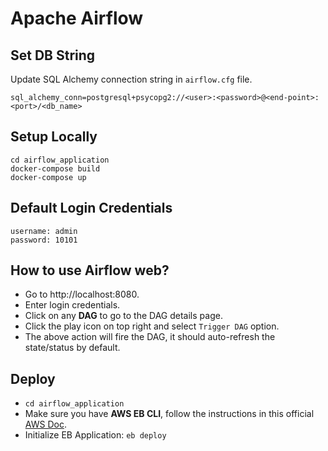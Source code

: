 # Apache Airflow

## Set DB String

Update SQL Alchemy connection string in `airflow.cfg` file.

```
sql_alchemy_conn=postgresql+psycopg2://<user>:<password>@<end-point>:<port>/<db_name>
```

## Setup Locally

```
cd airflow_application
docker-compose build
docker-compose up
```

## Default Login Credentials

```
username: admin
password: 10101
```

## How to use Airflow web?

- Go to http://localhost:8080.
- Enter login credentials.
- Click on any **DAG** to go to the DAG details page.
- Click the play icon on top right and select `Trigger DAG` option.
- The above action will fire the DAG, it should auto-refresh the state/status by default.

## Deploy

- `cd airflow_application`
- Make sure you have **AWS EB CLI**, follow the instructions in this official [AWS Doc](https://docs.aws.amazon.com/elasticbeanstalk/latest/dg/eb-cli3-install-advanced.html).
- Initialize EB Application: `eb deploy`
